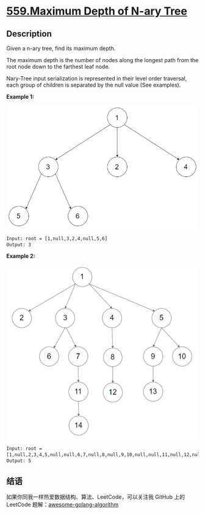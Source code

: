# [559.Maximum Depth of N-ary Tree][title]

## Description
Given a n-ary tree, find its maximum depth.

The maximum depth is the number of nodes along the longest path from the root node down to the farthest leaf node.

Nary-Tree input serialization is represented in their level order traversal, each group of children is separated by the null value (See examples).

**Example 1:**  

![1](./narytreeexample.png)

```
Input: root = [1,null,3,2,4,null,5,6]
Output: 3
```

**Example 2:**  

![2](./sample_4_964.png)

```
Input: root = [1,null,2,3,4,5,null,null,6,7,null,8,null,9,10,null,null,11,null,12,null,13,null,null,14]
Output: 5
```

## 结语

如果你同我一样热爱数据结构、算法、LeetCode，可以关注我 GitHub 上的 LeetCode 题解：[awesome-golang-algorithm][me]

[title]: https://leetcode.com/problems/maximum-depth-of-n-ary-tree/
[me]: https://github.com/kylesliu/awesome-golang-algorithm
